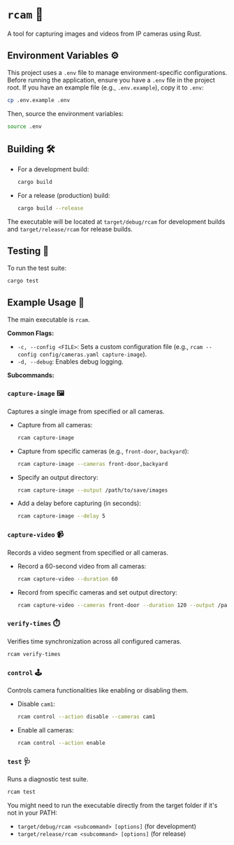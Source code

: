 # `rcam` 📸

A tool for capturing images and videos from IP cameras using Rust.

## Environment Variables ⚙️

This project uses a `.env` file to manage environment-specific configurations. Before running the application, ensure you have a `.env` file in the project root. If you have an example file (e.g., `.env.example`), copy it to `.env`:

```bash
cp .env.example .env
```

Then, source the environment variables:

```bash
source .env
```

## Building 🛠️

- For a development build:
  ```bash
  cargo build
  ```
- For a release (production) build:
  ```bash
  cargo build --release
  ```

The executable will be located at `target/debug/rcam` for development builds and `target/release/rcam` for release builds.

## Testing 🧪

To run the test suite:
```bash
cargo test
```

## Example Usage 🚀

The main executable is `rcam`.

**Common Flags:**
- `-c, --config <FILE>`: Sets a custom configuration file (e.g., `rcam --config config/cameras.yaml capture-image`).
- `-d, --debug`: Enables debug logging.

**Subcommands:**

### `capture-image` 🖼️
Captures a single image from specified or all cameras.

- Capture from all cameras:
  ```bash
  rcam capture-image
  ```
- Capture from specific cameras (e.g., `front-door`, `backyard`):
  ```bash
  rcam capture-image --cameras front-door,backyard
  ```
- Specify an output directory:
  ```bash
  rcam capture-image --output /path/to/save/images
  ```
- Add a delay before capturing (in seconds):
  ```bash
  rcam capture-image --delay 5
  ```

### `capture-video` 📹
Records a video segment from specified or all cameras.

- Record a 60-second video from all cameras:
  ```bash
  rcam capture-video --duration 60
  ```
- Record from specific cameras and set output directory:
  ```bash
  rcam capture-video --cameras front-door --duration 120 --output /path/to/save/videos
  ```

### `verify-times` ⏱️
Verifies time synchronization across all configured cameras.
```bash
rcam verify-times
```

### `control` 🕹️
Controls camera functionalities like enabling or disabling them.

- Disable `cam1`:
  ```bash
  rcam control --action disable --cameras cam1
  ```
- Enable all cameras:
  ```bash
  rcam control --action enable
  ```

### `test` 🩺
Runs a diagnostic test suite.
```bash
rcam test
```

You might need to run the executable directly from the target folder if it's not in your PATH:
- `target/debug/rcam <subcommand> [options]` (for development)
- `target/release/rcam <subcommand> [options]` (for release)
